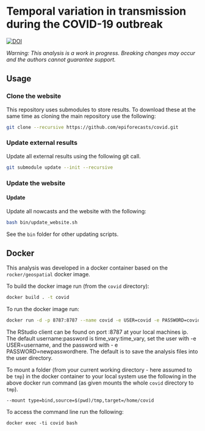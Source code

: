 
# Temporal variation in transmission during the COVID-19 outbreak

[![DOI](https://zenodo.org/badge/249007415.svg)](https://zenodo.org/badge/latestdoi/249007415)

*Warning: This analysis is a work in progress. Breaking changes may occur and the authors cannot guarantee support.*


## Usage

### Clone the website

This repository uses submodules to store results. To download these at the same time as cloning the main repository use the following:

```bash
git clone --recursive https://github.com/epiforecasts/covid.git
```

### Update external results

Update all external results using the following git call.

```bash
git submodule update --init --recursive
```

### Update the website

#### Update

Update all nowcasts and the website with the following:

```bash
bash bin/update_website.sh
```

See the `bin` folder for other updating scripts.

## Docker

This analysis was developed in a docker container based on the `rocker/geospatial` docker image.

To build the docker image run (from the `covid` directory):

```bash
docker build . -t covid
```

To run the docker image run:

```bash
docker run -d -p 8787:8787 --name covid -e USER=covid -e PASSWORD=covid covid
```

The RStudio client can be found on port :8787 at your local machines ip. The default username:password is time_vary:time_vary, set the user with -e USER=username, and the password with - e PASSWORD=newpasswordhere. The default is to save the analysis files into the user directory.

To mount a folder (from your current working directory - here assumed to be `tmp`) in the docker container to your local system use the following in the above docker run command (as given mounts the whole `covid` directory to `tmp`).

```{bash, eval = FALSE}
--mount type=bind,source=$(pwd)/tmp,target=/home/covid
```

To access the command line run the following:

```{bash, eval = FALSE}
docker exec -ti covid bash
```

